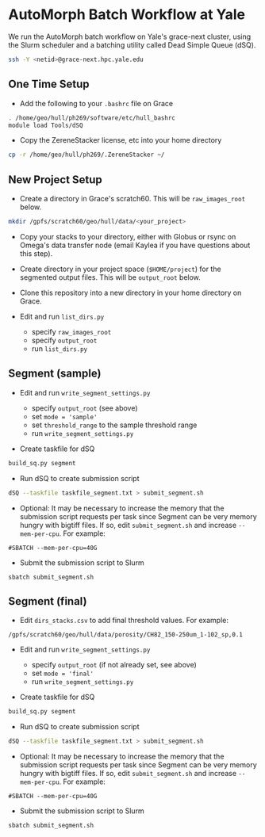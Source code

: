 # AutoMorph Batch Workflow at Yale

We run the AutoMorph batch workflow on Yale's grace-next cluster, using the Slurm scheduler and a batching utility called Dead Simple Queue (dSQ).

```bash
ssh -Y <netid>@grace-next.hpc.yale.edu
```

## One Time Setup

- Add the following to your `.bashrc` file on Grace

```bash
. /home/geo/hull/ph269/software/etc/hull_bashrc
module load Tools/dSQ
```
- Copy the ZereneStacker license, etc into your home directory

```bash
cp -r /home/geo/hull/ph269/.ZereneStacker ~/
```

## New Project Setup

- Create a directory in Grace's scratch60. This will be `raw_images_root` below.

```bash
mkdir /gpfs/scratch60/geo/hull/data/<your_project>
```

- Copy your stacks to your directory, either with Globus or rsync on Omega's data transfer node (email Kaylea if you have questions about this step).

- Create directory in your project space (`$HOME/project`) for the segmented output files. This will be `output_root` below.

- Clone this repository into a new directory in your home directory on Grace.

- Edit and run `list_dirs.py`
    - specify `raw_images_root`
    - specify `output_root`
    - run `list_dirs.py`


## Segment (sample)

- Edit and run `write_segment_settings.py`
    - specify `output_root` (see above)
    - set `mode = 'sample'`
    - set `threshold_range` to the sample threshold range
    - run `write_segment_settings.py`

- Create taskfile for dSQ

```bash
build_sq.py segment
```

- Run dSQ to create submission script

```bash
dSQ --taskfile taskfile_segment.txt > submit_segment.sh
```

- Optional: It may be necessary to increase the memory that the submission script requests per task since Segment can be very memory hungry with bigtiff files. If so, edit `submit_segment.sh` and increase `--mem-per-cpu`. For example:

```
#SBATCH --mem-per-cpu=40G
```

- Submit the submission script to Slurm

```
sbatch submit_segment.sh
```

## Segment (final)

- Edit `dirs_stacks.csv` to add final threshold values. For example:

```
/gpfs/scratch60/geo/hull/data/porosity/CH82_150-250um_1-102_sp,0.1
```

- Edit and run `write_segment_settings.py`
    - specify `output_root` (if not already set, see above)
    - set `mode = 'final'`
    - run `write_segment_settings.py`

- Create taskfile for dSQ

```bash
build_sq.py segment
```

- Run dSQ to create submission script

```bash
dSQ --taskfile taskfile_segment.txt > submit_segment.sh
```

- Optional: It may be necessary to increase the memory that the submission script requests per task since Segment can be very memory hungry with bigtiff files. If so, edit `submit_segment.sh` and increase `--mem-per-cpu`. For example:

```
#SBATCH --mem-per-cpu=40G
```

- Submit the submission script to Slurm

```
sbatch submit_segment.sh
```

